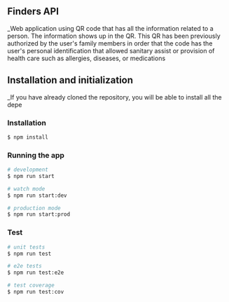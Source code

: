 ## Finders API

_Web application using QR code that has all the information related to a person.
The information shows up in the QR. This QR has been previously authorized by the user's family members in order that the code has the user's personal identification that allowed sanitary assist or provision of health care such as allergies, diseases, or medications

## Installation and initialization

_If you have already cloned the repository, you will be able to install all the depe

### Installation

```bash
$ npm install
```

### Running the app

```bash
# development
$ npm run start

# watch mode
$ npm run start:dev

# production mode
$ npm run start:prod
```

### Test

```bash
# unit tests
$ npm run test

# e2e tests
$ npm run test:e2e

# test coverage
$ npm run test:cov
```


